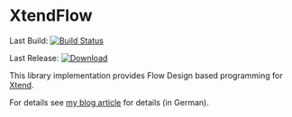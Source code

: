 XtendFlow
=========

Last Build: [![Build Status](https://travis-ci.org/kuniss/XtendFlow.svg?branch=master)](https://travis-ci.org/kuniss/XtendFlow)

Last Release: [![Download](https://api.bintray.com/packages/kuniss/maven/de.grammarcraft.xtend.flow/images/download.svg) ](https://bintray.com/kuniss/maven/de.grammarcraft.xtend.flow/_latestVersion)


This library implementation provides Flow Design based programming for [Xtend](https://www.eclipse.org/xtend/). 

For details see [my blog article](http://blog.grammarcraft.de/2014/06/05/extend-your-flow-horizon-flow-design-mit-xtend/)
for details (in German).
